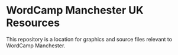# WordCamp Manchester UK Resources

This repository is a location for graphics and source files relevant to WordCamp Manchester.